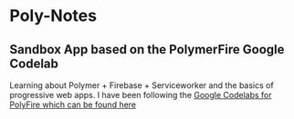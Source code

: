 # Poly-Notes
## Sandbox App based on the PolymerFire Google Codelab

Learning about Polymer + Firebase + Serviceworker and the basics of progressive web apps. 
I have been following the [Google Codelabs for PolyFire which can be found here](https://codelabs.developers.google.com/codelabs/polymer-firebase-pwa/index.html)
